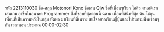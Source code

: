 รหัส 2213110030
ชื่อ-สกุล Motonori Kono
ชื่อเล่น Qiw
ชื่อที่เพื่อนๆเรียก ไอคิว
งานอดิเรก เล่นเกม
อาชีพในอนาคต Programmer
สิ่งที่ชอบที่สุดตอนนี้ ฉลาม
เพื่อนที่สนิทที่สุด ต้น โชกุน
เพื่อนที่เป็นความหวังในกลุ่ม ทัตพล
มาเรียนที่นี่เพราะ สนใจอยากเรียนญี่ปุ่นและโปรแกรมมิ่งพร้อมๆกัน
เวลานอน  ประมาณ 00:00-02:30

